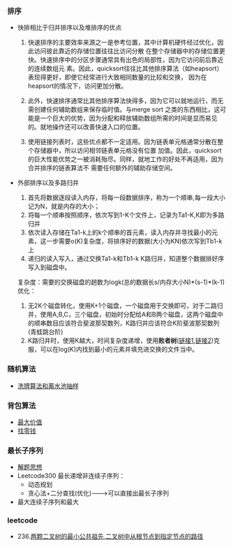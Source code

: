 ### 排序
* 快排相比于归并排序以及堆排序的优点

     1. 快速排序的主要效率来源之一是参考位置，其中计算机硬件经过优化，因此访问彼此靠近的存储位置往往比访问分散
     在整个存储器中的存储位置更快。快速排序中的分区步骤通常具有出色的局部性，因为它访问前后靠近的连续数组元
     素。因此，quicksort往往比其他排序算法（如heapsort）表现得更好，即使它经常进行大致相同数量的比较和交换，
     因为在heapsort的情况下，访问更加分散。

     2. 此外，快速排序通常比其他排序算法快得多，因为它可以就地运行，而无需创建任何辅助数组来保存临时值。与merge sort
     之类的东西相比，这可能是一个巨大的优势，因为分配和释放辅助数组所需的时间是显而易见的。就地操作还可以改善快速入口的位置。

     3. 使用链接列表时，这些优点都不一定适用。因为链表单元格通常分散在整个存储器中，所以访问相邻链表单元格没有位置
     加值。因此，quicksort的巨大性能优势之一被消耗殆尽。同样，就地工作的好处不再适用，因为合并排序的链表算法不
     需要任何额外的辅助存储空间。

* 外部排序以及多路归并

     1. 首先将数据逐段读入内存，将每一段数据排序，称为一个顺串,每一段大小记为N，就是内存的大小；
     2. 将每一个顺串按照顺序，依次写到1-K个文件上，记录为Ta1-K,K即为多路归并
     3. 依次读入存储在Ta1-k上的k个顺串的首元素，读入内存并寻找最小的元素，这一步需要o(K)复杂度，将排序好的数据(大小为KN)依次写到Tb1-k上
     4. 递归的读入写入，通过交换Ta1-k和Tb1-k K路归并，知道整个数据排好序写入到磁盘中。
      
     复杂度：需要的交换磁盘的趟数为logk(总的数据长s/内存大小N)\*(s-1)\*(k-1)
     优化：
     1. 无2K个磁盘转化，使用K+1个磁盘，一个磁盘用于交换即可，对于二路归并，使用A,B,C，三个磁盘，初始时分配给A和B两个磁盘，这两个磁盘中的顺串数目应该符合斐波那契数列，K路归并应该符合K阶斐波那契数列(青蛙跳台阶)
     2. K路归并时，使用K越大，时间复杂度递增，使用**败者树**([链接1](https://blog.csdn.net/u010367506/article/details/23565421),[链接2](https://www.cnblogs.com/johnsblog/p/3943352.html))克服，可以在log(K)内找到最小的元素并填充进交换的文件当中。
     
### 随机算法
* [洗牌算法和蓄水池抽样](https://blog.csdn.net/qq_26399665/article/details/79831490)
### 背包算法
* [最大价值](https://blog.csdn.net/yoer77/article/details/70943462)
* [找零钱](https://github.com/PJdacainiao/Interview-Summary/blob/master/Summary/%E7%AE%97%E6%B3%95%E7%B4%A2%E5%BC%95.md#%E7%A1%AC%E5%B8%81%E6%89%BE%E9%9B%B6)
### 最长子序列
* [解题思想](https://github.com/PJdacainiao/Interview-Summary/blob/master/Summary/%E7%AE%97%E6%B3%95%E7%B4%A2%E5%BC%95.md#%E6%9C%80%E9%95%BF%E5%AD%90%E5%BA%8F%E5%88%97)
* Leetcode300 最长递增非连续子序列：
  * 动态规划
  * 贪心法+二分查找(优化)--->可以直接出最长子序列
* 最大连续子序列和最大

### leetcode
* 236.[两颗二叉树的最小公共祖先](https://www.cnblogs.com/neuzk/p/9487301.html),[二叉树中从根节点到指定节点的路径](https://www.cnblogs.com/neuzk/p/9486730.html)
      
